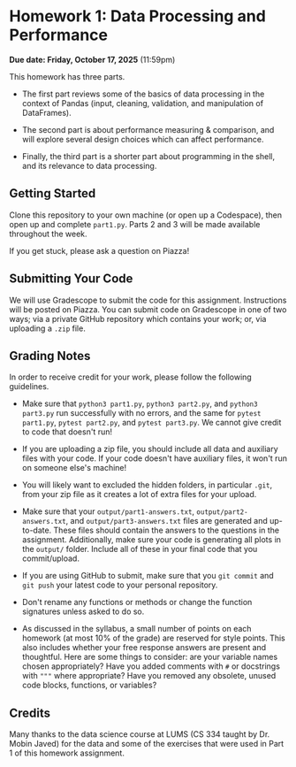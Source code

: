 # Homework 1: Data Processing and Performance

**Due date: Friday, October 17, 2025** (11:59pm)

This homework has three parts.

- The first part reviews some of the basics of data processing
in the context of Pandas
(input, cleaning, validation, and manipulation of DataFrames).

- The second part is about performance measuring & comparison, and
will explore several design choices which can affect performance.

- Finally, the third part is a shorter part about programming in the shell,
and its relevance to data processing.

## Getting Started

Clone this repository to your own machine (or open up a Codespace),
then open up and complete `part1.py`.
Parts 2 and 3 will be made available throughout the week.

If you get stuck, please ask a question on Piazza!

## Submitting Your Code

We will use Gradescope to submit the code for this assignment.
Instructions will be posted on Piazza.
You can submit code on Gradescope in one of two ways;
via a private GitHub repository which contains your work;
or, via uploading a `.zip` file.

## Grading Notes

In order to receive credit for your work, please follow the following guidelines.

- Make sure that `python3 part1.py`, `python3 part2.py`, and `python3 part3.py` run successfully with no errors, and the same for
`pytest part1.py`, `pytest part2.py`, and `pytest part3.py`.
We cannot give credit to code that doesn't run!

- If you are uploading a zip file, you should include all data and auxiliary files with your code. If your code doesn't have auxiliary files, it won't run on someone else's machine!

- You will likely want to excluded the hidden folders, in particular `.git`, from your zip file as it creates a lot of extra files for your upload.

- Make sure that your `output/part1-answers.txt`, `output/part2-answers.txt`, and `output/part3-answers.txt` files are generated and up-to-date. These files should contain the answers to the questions in the assignment.
Additionally, make sure your code is generating all plots in the `output/` folder.
Include all of these in your final code that you commit/upload.

- If you are using GitHub to submit, make sure that you `git commit` and `git push` your latest code to your personal repository.

- Don't rename any functions or methods or change the function signatures unless asked to do so.

- As discussed in the syllabus, a small number of points on each homework (at most 10% of the grade) are reserved for style points.
This also includes whether your free response answers are present and thoughtful.
Here are some things to consider: are your variable names chosen appropriately? Have you added comments with `#` or docstrings with `"""` where appropriate? Have you removed any obsolete, unused code blocks, functions, or variables?

## Credits

Many thanks to the data science course at LUMS (CS 334 taught by Dr. Mobin Javed)
for the data and some of the exercises that were used in Part 1 of this homework assignment.
